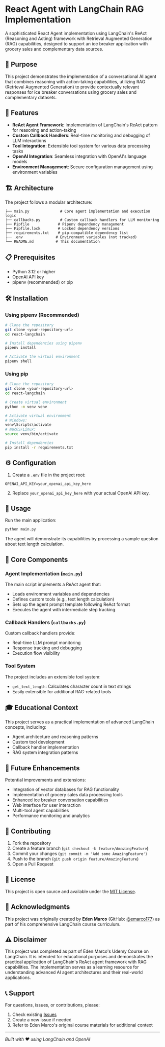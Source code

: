 # React Agent with LangChain RAG Implementation

A sophisticated React Agent implementation using LangChain's ReAct (Reasoning and Acting) framework with Retrieval Augmented Generation (RAG) capabilities, designed to support an ice breaker application with grocery sales and complementary data sources.

## 🎯 Purpose

This project demonstrates the implementation of a conversational AI agent that combines reasoning with action-taking capabilities, utilizing RAG (Retrieval Augmented Generation) to provide contextually relevant responses for ice breaker conversations using grocery sales and complementary datasets.

## 🚀 Features

- **ReAct Agent Framework**: Implementation of LangChain's ReAct pattern for reasoning and action-taking
- **Custom Callback Handlers**: Real-time monitoring and debugging of LLM interactions
- **Tool Integration**: Extensible tool system for various data processing tasks
- **OpenAI Integration**: Seamless integration with OpenAI's language models
- **Environment Management**: Secure configuration management using environment variables

## 🏗️ Architecture

The project follows a modular architecture:

```
├── main.py              # Core agent implementation and execution logic
├── callbacks.py         # Custom callback handlers for LLM monitoring
├── Pipfile             # Pipenv dependency management
├── Pipfile.lock        # Locked dependency versions
├── requirements.txt    # pip-compatible dependency list
├── .env               # Environment variables (not tracked)
└── README.md          # This documentation
```

## 📋 Prerequisites

- Python 3.12 or higher
- OpenAI API key
- pipenv (recommended) or pip

## 🛠️ Installation

### Using pipenv (Recommended)

```bash
# Clone the repository
git clone <your-repository-url>
cd react-langchain

# Install dependencies using pipenv
pipenv install

# Activate the virtual environment
pipenv shell
```

### Using pip

```bash
# Clone the repository
git clone <your-repository-url>
cd react-langchain

# Create virtual environment
python -m venv venv

# Activate virtual environment
# Windows:
venv\Scripts\activate
# macOS/Linux:
source venv/bin/activate

# Install dependencies
pip install -r requirements.txt
```

## ⚙️ Configuration

1. Create a `.env` file in the project root:
```env
OPENAI_API_KEY=your_openai_api_key_here
```

2. Replace `your_openai_api_key_here` with your actual OpenAI API key.

## 🚀 Usage

Run the main application:

```bash
python main.py
```

The agent will demonstrate its capabilities by processing a sample question about text length calculation.

## 🔧 Core Components

### Agent Implementation (`main.py`)

The main script implements a ReAct agent that:
- Loads environment variables and dependencies
- Defines custom tools (e.g., text length calculation)
- Sets up the agent prompt template following ReAct format
- Executes the agent with intermediate step tracking

### Callback Handlers (`callbacks.py`)

Custom callback handlers provide:
- Real-time LLM prompt monitoring
- Response tracking and debugging
- Execution flow visibility

### Tool System

The project includes an extensible tool system:
- `get_text_length`: Calculates character count in text strings
- Easily extensible for additional RAG-related tools

## 🎓 Educational Context

This project serves as a practical implementation of advanced LangChain concepts, including:
- Agent architecture and reasoning patterns
- Custom tool development
- Callback handler implementation
- RAG system integration patterns

## 🔄 Future Enhancements

Potential improvements and extensions:
- Integration of vector databases for RAG functionality
- Implementation of grocery sales data processing tools
- Enhanced ice breaker conversation capabilities
- Web interface for user interaction
- Multi-tool agent capabilities
- Performance monitoring and analytics

## 🤝 Contributing

1. Fork the repository
2. Create a feature branch (`git checkout -b feature/AmazingFeature`)
3. Commit your changes (`git commit -m 'Add some AmazingFeature'`)
4. Push to the branch (`git push origin feature/AmazingFeature`)
5. Open a Pull Request

## 📄 License

This project is open source and available under the [MIT License](LICENSE).

## 🙏 Acknowledgments

This project was originally created by **Eden Marco** (GitHub: [@emarco177](https://github.com/emarco177)) as part of his comprehensive LangChain course curriculum.

## ⚠️ Disclaimer

This project was completed as part of Eden Marco's Udemy Course on LangChain. It is intended for educational purposes and demonstrates the practical application of LangChain's ReAct agent framework with RAG capabilities. The implementation serves as a learning resource for understanding advanced AI agent architectures and their real-world applications.

## 📞 Support

For questions, issues, or contributions, please:
1. Check existing [Issues](../../issues)
2. Create a new issue if needed
3. Refer to Eden Marco's original course materials for additional context

---

*Built with ❤️ using LangChain and OpenAI*
